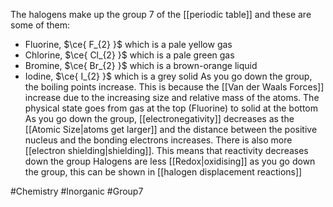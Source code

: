 The halogens make up the group 7 of the [[periodic table]] and these are some of them:
- Fluorine, $\ce{ F_{2} }$ which is a pale yellow gas
- Chlorine, $\ce{ Cl_{2} }$ which is a pale green gas
- Bromine, $\ce{ Br_{2} }$ which is a brown-orange liquid
- Iodine, $\ce{ I_{2} }$ which is a grey solid
As you go down the group, the boiling points increase. This is because the [[Van der Waals Forces]] increase due to the increasing size and relative mass of the atoms. The physical state goes from gas at the top (Fluorine) to solid at the bottom
As you go down the group, [[electronegativity]] decreases as the [[Atomic Size|atoms get larger]] and the distance between the positive nucleus and the bonding electrons increases. There is also more [[electron shielding|shielding]]. This means that reactivity decreases down the group
Halogens are less [[Redox|oxidising]] as you go down the group, this can be shown in [[halogen displacement reactions]]

#Chemistry #Inorganic #Group7 